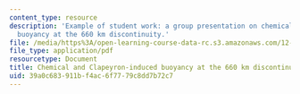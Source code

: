 ```yaml
---
content_type: resource
description: 'Example of student work: a group presentation on chemical and Clapeyron-induced
  buoyancy at the 660 km discontinuity.'
file: /media/https%3A/open-learning-course-data-rc.s3.amazonaws.com/12-570-seminar-in-geophysics-thermal-and-chemical-evolution-of-the-earth-spring-2005/39a0c683911bf4ac6f7779c8dd7b72c7_grp4prsnttn80305.pdf
file_type: application/pdf
resourcetype: Document
title: Chemical and Clapeyron-induced buoyancy at the 660 km discontinuity
uid: 39a0c683-911b-f4ac-6f77-79c8dd7b72c7
---
```

